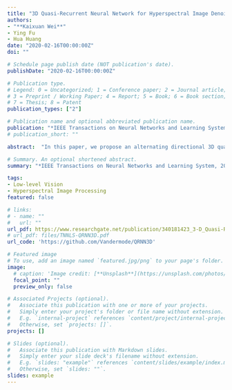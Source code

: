 ```yaml
---
title: "3D Quasi-Recurrent Neural Network for Hyperspectral Image Denoising"
authors:
- "**Kaixuan Wei**"
- Ying Fu
- Hua Huang
date: "2020-02-16T00:00:00Z"
doi: ""

# Schedule page publish date (NOT publication's date).
publishDate: "2020-02-16T00:00:00Z"

# Publication type.
# Legend: 0 = Uncategorized; 1 = Conference paper; 2 = Journal article;
# 3 = Preprint / Working Paper; 4 = Report; 5 = Book; 6 = Book section;
# 7 = Thesis; 8 = Patent
publication_types: ["2"]

# Publication name and optional abbreviated publication name.
publication: "*IEEE Transactions on Neural Networks and Learning System, 2020*"
# publication_short: ""

abstract:  "In this paper, we propose an alternating directional 3D quasi-recurrent neural network for hyperspectral image (HSI) denoising, which can effectively embed the domain knowledge --- structural spatio-spectral correlation and global correlation along spectrum. Specifically, 3D convolution is utilized to extract structural spatio-spectral correlation in an HSI, while a quasi-recurrent pooling function is employed to capture the global correlation along spectrum. Moreover, alternating directional structure is introduced to eliminate the causal dependency with no additional computation cost. The proposed model is capable of modeling spatio-spectral dependency while preserving the flexibility towards HSIs with arbitrary number of bands. Extensive experiments on HSI denoising demonstrate significant improvement over state-of-the-arts under various noise settings, in terms of both restoration accuracy and computation time. Our code is available at https://github.com/Vandermode/QRNN3D."

# Summary. An optional shortened abstract.
summary: "*IEEE Transactions on Neural Networks and Learning System, 2020*"

tags:
- Low-level Vision
- Hyperspectral Image Processing
featured: false

# links:
# - name: ""
#   url: ""
url_pdf: https://www.researchgate.net/publication/340181423_3-D_Quasi-Recurrent_Neural_Network_for_Hyperspectral_Image_Denoising
# url_pdf: files/TNNLS-QRNN3D.pdf
url_code: 'https://github.com/Vandermode/QRNN3D'

# Featured image
# To use, add an image named `featured.jpg/png` to your page's folder. 
image:
  # caption: 'Image credit: [**Unsplash**](https://unsplash.com/photos/jdD8gXaTZsc)'
  focal_point: ""
  preview_only: false

# Associated Projects (optional).
#   Associate this publication with one or more of your projects.
#   Simply enter your project's folder or file name without extension.
#   E.g. `internal-project` references `content/project/internal-project/index.md`.
#   Otherwise, set `projects: []`.
projects: []

# Slides (optional).
#   Associate this publication with Markdown slides.
#   Simply enter your slide deck's filename without extension.
#   E.g. `slides: "example"` references `content/slides/example/index.md`.
#   Otherwise, set `slides: ""`.
slides: example
---
```

